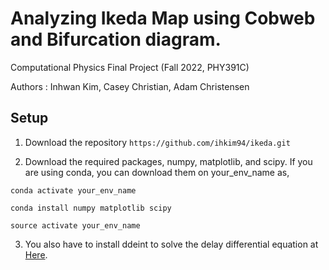 # Analyzing Ikeda Map using Cobweb and Bifurcation diagram.
Computational Physics Final Project (Fall 2022, PHY391C)

Authors : Inhwan Kim, Casey Christian, Adam Christensen

## Setup

1. Download the repository
`https://github.com/ihkim94/ikeda.git`

2. Download the required packages, numpy, matplotlib, and scipy. If you are using conda, you can download them on your_env_name as,

```
conda activate your_env_name

conda install numpy matplotlib scipy

source activate your_env_name
```

3. You also have to install ddeint to solve the delay differential equation at [Here](https://github.com/Zulko/ddeint).


